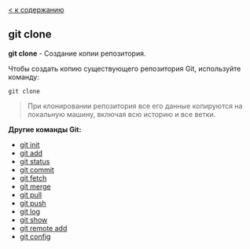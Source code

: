 [< к содержанию](./readme.md)

## git clone

**git clone** - Создание копии репозитория.

Чтобы cоздать копию существующего репозитория Git, используйте команду: 

```bash=
git clone
```
> При клонировании репозитория все его данные копируются на локальную машину, включая всю историю и все ветки. 

**Другие команды Git:**
* [git init](./init.md)
* [git add](./add.md)
* [git status](./status.md)
* [git commit](./commit.md)
* [git fetch](./fetch.md)
* [git merge](./merge.md)
* [git pull](./pull.md)
* [git push](./push.md)
* [git log](./log.md)
* [git show](./show.md)
* [git remote add](./remote%20add.md)
* [git config](./config.md)